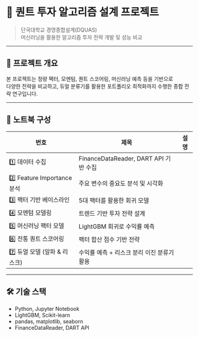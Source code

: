 # 🤖 퀀트 투자 알고리즘 설계 프로젝트

> 단국대학교 경영종합설계(DQUAS)  
> 머신러닝을 활용한 알고리즘 투자 전략 개발 및 성능 비교

---

## 📁 프로젝트 개요

본 프로젝트는 정량 팩터, 모멘텀, 퀀트 스코어링, 머신러닝 예측 등을 기반으로  
다양한 전략을 비교하고, 듀얼 분류기를 활용한 포트폴리오 최적화까지 수행한 종합 전략 연구입니다.

---

## 📘 노트북 구성

| 번호 | 제목 | 설명 |
|------|------|------|
| 1️⃣ 데이터 수집 | FinanceDataReader, DART API 기반 수집 |
| 2️⃣ Feature Importance 분석 | 주요 변수의 중요도 분석 및 시각화 |
| 3️⃣ 팩터 기반 베이스라인 | 5대 팩터를 활용한 회귀 모델 |
| 4️⃣ 모멘텀 모델링 | 트렌드 기반 투자 전략 설계 |
| 5️⃣ 머신러닝 팩터 모델 | LightGBM 회귀로 수익률 예측 |
| 6️⃣ 전통 퀀트 스코어링 | 팩터 합산 점수 기반 전략 |
| 7️⃣ 듀얼 모델 (알파 & 리스크) | 수익률 예측 + 리스크 분리 이진 분류기 활용 |

---

## 🛠 기술 스택

- Python, Jupyter Notebook  
- LightGBM, Scikit-learn  
- pandas, matplotlib, seaborn  
- FinanceDataReader, DART API